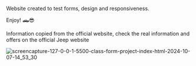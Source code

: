 Website created to test forms, design and responsiveness.

Enjoy! 🛻😎


Information copied from the official website, check the real information and offers on the official Jeep website


![screencapture-127-0-0-1-5500-class-form-project-index-html-2024-10-07-14_53_30](https://github.com/user-attachments/assets/e2fbdd17-617e-49e3-86a2-f9d375444a55)
